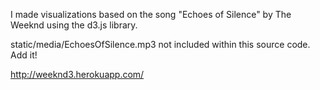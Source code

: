 I made visualizations based on the song "Echoes of Silence" by The Weeknd using the d3.js library.

static/media/EchoesOfSilence.mp3 not included within this source code. Add it!

http://weeknd3.herokuapp.com/
